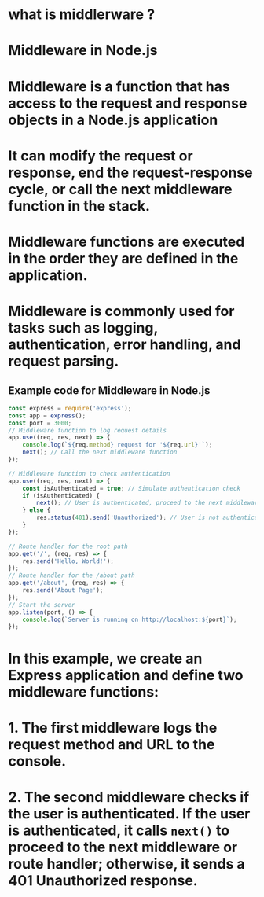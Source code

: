 # what is middlerware ?
# Middleware in Node.js
# Middleware is a function that has access to the request and response objects in a Node.js application
# It can modify the request or response, end the request-response cycle, or call the next middleware function in the stack.
# Middleware functions are executed in the order they are defined in the application.
# Middleware is commonly used for tasks such as logging, authentication, error handling, and request parsing.


## Example code for Middleware in Node.js
```javascript   
const express = require('express');
const app = express();
const port = 3000;
// Middleware function to log request details
app.use((req, res, next) => {
    console.log(`${req.method} request for '${req.url}'`);
    next(); // Call the next middleware function
});

// Middleware function to check authentication
app.use((req, res, next) => {
    const isAuthenticated = true; // Simulate authentication check
    if (isAuthenticated) {
        next(); // User is authenticated, proceed to the next middleware
    } else {
        res.status(401).send('Unauthorized'); // User is not authenticated
    }
});

// Route handler for the root path
app.get('/', (req, res) => {
    res.send('Hello, World!');
});
// Route handler for the /about path
app.get('/about', (req, res) => {
    res.send('About Page');
});
// Start the server
app.listen(port, () => {
    console.log(`Server is running on http://localhost:${port}`);
});
```
# In this example, we create an Express application and define two middleware functions:
# 1. The first middleware logs the request method and URL to the console.
# 2. The second middleware checks if the user is authenticated. If the user is authenticated, it calls `next()` to proceed to the next middleware or route handler; otherwise, it sends a 401 Unauthorized response.
